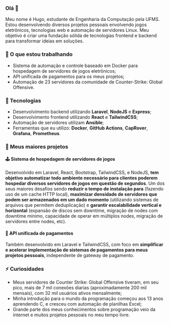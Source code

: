 ### Olá 👋

 Meu nome é Hugo, estudante de Engenharia da Computação pela UFMS. Estou desenvolvendo diversos projetos pessoais envolvendo jogos eletrônicos, tecnologias web e automação de servidores Linux. Meu objetivo é criar uma fundação sólida de tecnologias frontend e backend para transformar ideias em soluções.

### 🔭 O que estou trabalhando
 - Sistema de automação e controle baseado em Docker para hospedagem de servidores de jogos eletrônicos;
 - API unificada de pagamentos para os meus projetos;
 - Automação de 23 servidores da comunidade de Counter-Strike: Global Offensive.

### 🤖 Tecnologias
 - Desenvolvimento backend utilizando **Laravel**, **NodeJS** e **Express**;
 - Desenvolvimento frontend utilizando **React** e **TailwindCSS**;
 - Automação de servidores utilizam **Ansible**;
 - Ferramentas que eu utilizo: **Docker**, **GitHub Actions**, **CapRover**, **Grafana**, **Prometheus**.
 
### 👷 Meus maiores projetos

#### 🕹 Sistema de hospedagem de servidores de jogos
Desenvolvido em Laravel, React, Bootstrap, TailwindCSS, e NodeJS, **tem objetivo automatizar todo ambiente necessário para clientes poderem hospedar diversos servidores de jogos em questão de segundos**. Um dos seus maiores desafios sendo **reduzir o tempo de instalação para** (fazendo uso de um cache HTTP local), **maximizar densidade de servidores que podem ser armazenados em um dado momento** (utilizando sistemas de arquivos que permitem deduplicação) e **garantir escalabilidade vertical e horizontal** (expansão de discos sem downtime, migração de nodes com downtime mínimo, capacidade de operar em múltiplos nodes, migração de servidores entre nodes, etc).

#### 💸 API unificada de pagamentos
Também desenvolvido em Laravel e TailwindCSS, com foco em **simplificar e acelerar implementação de sistemas de pagamentos para meus projetos pessoais**, independente de gateway de pagamento.

### ⚡ Curiosidades
 - Meus servidores de Counter Strike: Global Offensive tiveram, em seu pico, mais de 7 mil conexões diarias (aproximadamente 200 mil mensais), com 32 mil usuários ativos mensalmente;
 - Minha introdução para o mundo da programação começou aos 13 anos aprendendo C, e cresceu com automação de planilhas Excel;
 - Grande parte dos meus conhecimentos sobre programação veio da internet e muitos projetos pessoais no meu tempo livre.
